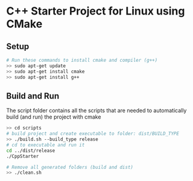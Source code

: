 # C++ Starter Project for Linux using CMake

## Setup
``` bash
# Run these commands to install cmake and compiler (g++)
>> sudo apt-get update
>> sudo apt-get install cmake
>> sudo apt-get install g++
```

## Build and Run
The script folder contains all the scripts that are needed to automatically build (and run) the project with cmake
``` bash
>> cd scripts
# build project and create executable to folder: dist/BUILD_TYPE
>> ./build.sh --build_type release
# cd to executable and run it
cd ../dist/release
./CppStarter

# Remove all generated folders (build and dist)
>> ./clean.sh 
```
